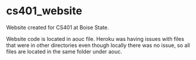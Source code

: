 # cs401_website
Website created for CS401 at Boise State.

Website code is located in aouc file. Heroku was having issues with files that were in other directories even though locally there was no issue, so all files are located in 
the same folder under aouc.
